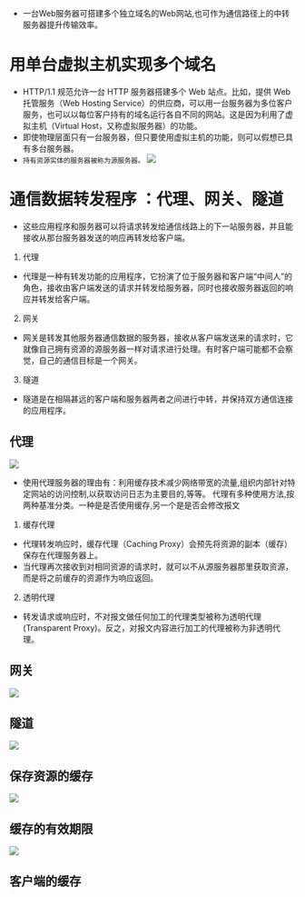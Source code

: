 * 一台Web服务器可搭建多个独立域名的Web网站,也可作为通信路径上的中转服务器提升传输效率。
# 用单台虚拟主机实现多个域名
* HTTP/1.1 规范允许一台 HTTP 服务器搭建多个 Web 站点。比如，提供 Web 托管服务（Web Hosting Service）的供应商，可以用一台服务器为多位客户服务，也可以以每位客户持有的域名运行各自不同的网站。这是因为利用了虚拟主机（Virtual Host，又称虚拟服务器）的功能。
* 即使物理层面只有一台服务器，但只要使用虚拟主机的功能，则可以假想已具有多台服务器。
* `持有资源实体的服务器被称为源服务器。`
![](https://raw.githubusercontent.com/1391020381/Web-Foundation/master/articles/HTTP%E3%80%81TCP%E3%80%81IP/img/%E7%94%A8%E5%8D%95%E5%8F%B0%E8%99%9A%E6%8B%9F%E4%B8%BB%E6%9C%BA%E5%AE%9E%E7%8E%B0%E5%A4%9A%E4%B8%AA%E5%9F%9F%E5%90%8D.png)

# 通信数据转发程序 ：代理、网关、隧道
* 这些应用程序和服务器可以将请求转发给通信线路上的下一站服务器，并且能接收从那台服务器发送的响应再转发给客户端。
1. 代理
* 代理是一种有转发功能的应用程序，它扮演了位于服务器和客户端“中间人”的角色，接收由客户端发送的请求并转发给服务器，同时也接收服务器返回的响应并转发给客户端。
2. 网关
* 网关是转发其他服务器通信数据的服务器，接收从客户端发送来的请求时，它就像自己拥有资源的源服务器一样对请求进行处理。有时客户端可能都不会察觉，自己的通信目标是一个网关。
3. 隧道
* 隧道是在相隔甚远的客户端和服务器两者之间进行中转，并保持双方通信连接的应用程序。
## 代理

![](https://raw.githubusercontent.com/1391020381/Web-Foundation/master/articles/HTTP%E3%80%81TCP%E3%80%81IP/img/%E4%BB%A3%E7%90%86.png)

* 使用代理服务器的理由有：利用缓存技术减少网络带宽的流量,组织内部针对特定网站的访问控制,以获取访问日志为主要目的,等等。
代理有多种使用方法,按两种基准分类。一种是是否使用缓存,另一个是是否会修改报文
1. 缓存代理
* 代理转发响应时，缓存代理（Caching Proxy）会预先将资源的副本（缓存）保存在代理服务器上。
* 当代理再次接收到对相同资源的请求时，就可以不从源服务器那里获取资源，而是将之前缓存的资源作为响应返回。
2. 透明代理
* 转发请求或响应时，不对报文做任何加工的代理类型被称为透明代理(Transparent Proxy)。反之，对报文内容进行加工的代理被称为非透明代理。
## 网关

![](https://raw.githubusercontent.com/1391020381/Web-Foundation/master/articles/HTTP、TCP、IP/img/网关.png)

## 隧道

![](https://raw.githubusercontent.com/1391020381/Web-Foundation/master/articles/HTTP%E3%80%81TCP%E3%80%81IP/img/%E9%9A%A7%E9%81%93.png)

## 保存资源的缓存

![](https://raw.githubusercontent.com/1391020381/Web-Foundation/master/articles/HTTP%E3%80%81TCP%E3%80%81IP/img/%E4%BF%9D%E5%AD%98%E8%B5%84%E6%BA%90%E7%9A%84%E7%BC%93%E5%AD%98.png)

## 缓存的有效期限

![](https://raw.githubusercontent.com/1391020381/Web-Foundation/master/articles/HTTP%E3%80%81TCP%E3%80%81IP/img/%E7%BC%93%E5%AD%98%E7%9A%84%E6%9C%89%E6%95%88%E6%9C%9F%E9%99%90.png)

## 客户端的缓存



